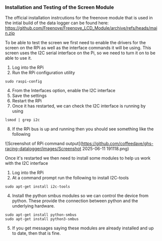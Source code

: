 ### Installation and Testing of the Screen Module
The official installation instrcutions for the freenove module that is used in the intial build of the data logger can be found here: https://github.com/Freenove/Freenove_LCD_Module/archive/refs/heads/main.zip

To be able to test the screen we first need to enable the drivers for the screen on the RPi as well as the interface commands it will be using. This screen uses the I2C serial interface on the Pi, so we need to turn it on to be able to use it.

1. Log into the RPi
2. Run the RPi configuration utility

```
sudo raspi-config
```

4. From the Interfaces option, enable the I2C interface
5. Save the settings
6. Restart the RPi
7. Once it has restarted, we can check the I2C interface is running by using
```
lsmod | grep i2c
```
8. If the RPi bus is up and running then you should see something like the following

![Screenshot of RPi command output](https://github.com/coffeedave/ghs-racing-datalogger/images/Screenshot 2025-06-11 191118.png)

Once it's restarted we then need to install some modules to help us work with the I2C interface

1. Log into the RPi
2. At a command prompt run the following to install I2C-tools
```
sudo apt-get install i2c-tools
```
4. Install the python smbus modules so we can control the device from python. These provide the connection between python and the underlying hardware.
```
sudo apt-get install python-smbus
sudo apt-get install python3-smbus
```   
5. If you get messages saying these modules are already installed and up to date, then that is fine.
